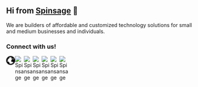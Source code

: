 ## Hi from [Spinsage][website] 👋

We are builders of affordable and customized technology solutions for small and medium businesses and individuals.

### Connect with us!

[<img align="left" alt="Spinsage" width="24px" src="https://raw.githubusercontent.com/iconic/open-iconic/master/svg/globe.svg" />][website]
[<img align="left" alt="Spinsage" width="24px" src="https://cdn.jsdelivr.net/npm/simple-icons@3.13.0/icons/facebook.svg" />][facebook]
[<img align="left" alt="Spinsage" width="24px" src="https://cdn.jsdelivr.net/npm/simple-icons@3.13.0/icons/twitter.svg" />][twitter]
[<img align="left" alt="Spinsage" width="24px" src="https://cdn.jsdelivr.net/npm/simple-icons@3.13.0/icons/youtube.svg" />][youtube]
[<img align="left" alt="Spinsage" width="24px" src="https://cdn.jsdelivr.net/npm/simple-icons@3.13.0/icons/linkedin.svg" />][linkedin]
[<img align="left" alt="Spinsage" width="24px" src="https://cdn.jsdelivr.net/npm/simple-icons@3.13.0/icons/instagram.svg" />][instagram]
[<img align="left" alt="Spinsage" width="24px" src="https://cdn.jsdelivr.net/npm/simple-icons@3.13.0/icons/pinterest.svg" />][pinterest]


[website]: https://spinsage.com
[facebook]: https://www.facebook.com/spinsage
[youtube]: https://www.youtube.com/channel/UCkqtrmc8A_hPyAi8PHWOM3Q
[twitter]: https://twitter.com/thespinsage
[linkedin]: https://www.linkedin.com/company/spinsage
[instagram]: https://www.instagram.com/thespinsage
[pinterest]: https://www.pinterest.com/thespinsage/
